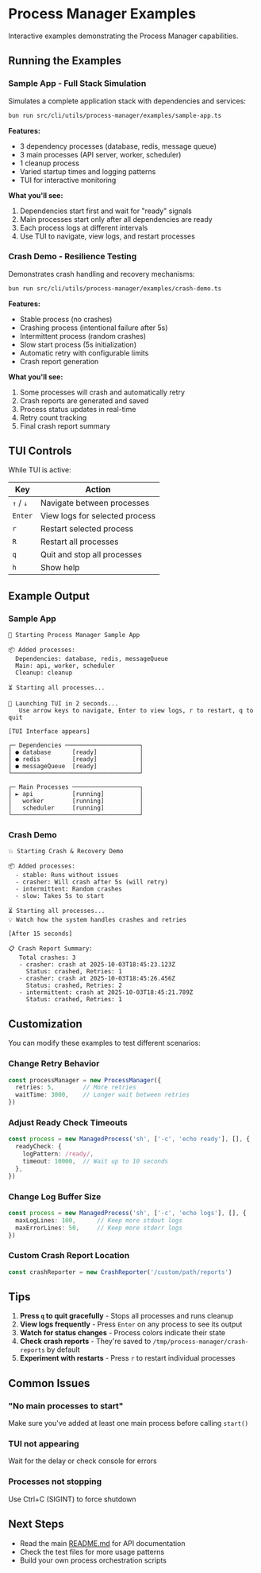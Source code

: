 # Process Manager Examples

Interactive examples demonstrating the Process Manager capabilities.

## Running the Examples

### Sample App - Full Stack Simulation

Simulates a complete application stack with dependencies and services:

```bash
bun run src/cli/utils/process-manager/examples/sample-app.ts
```

**Features:**
- 3 dependency processes (database, redis, message queue)
- 3 main processes (API server, worker, scheduler)
- 1 cleanup process
- Varied startup times and logging patterns
- TUI for interactive monitoring

**What you'll see:**
1. Dependencies start first and wait for "ready" signals
2. Main processes start only after all dependencies are ready
3. Each process logs at different intervals
4. Use TUI to navigate, view logs, and restart processes

### Crash Demo - Resilience Testing

Demonstrates crash handling and recovery mechanisms:

```bash
bun run src/cli/utils/process-manager/examples/crash-demo.ts
```

**Features:**
- Stable process (no crashes)
- Crashing process (intentional failure after 5s)
- Intermittent process (random crashes)
- Slow start process (5s initialization)
- Automatic retry with configurable limits
- Crash report generation

**What you'll see:**
1. Some processes will crash and automatically retry
2. Crash reports are generated and saved
3. Process status updates in real-time
4. Retry count tracking
5. Final crash report summary

## TUI Controls

While TUI is active:

| Key | Action |
|-----|--------|
| `↑` / `↓` | Navigate between processes |
| `Enter` | View logs for selected process |
| `r` | Restart selected process |
| `R` | Restart all processes |
| `q` | Quit and stop all processes |
| `h` | Show help |

## Example Output

### Sample App

```
🚀 Starting Process Manager Sample App

📦 Added processes:
  Dependencies: database, redis, messageQueue
  Main: api, worker, scheduler
  Cleanup: cleanup

⏳ Starting all processes...

🎨 Launching TUI in 2 seconds...
   Use arrow keys to navigate, Enter to view logs, r to restart, q to quit

[TUI Interface appears]

┌─ Dependencies ─────────────────────┐
│ ● database      [ready]            │
│ ● redis         [ready]            │
│ ● messageQueue  [ready]            │
└────────────────────────────────────┘

┌─ Main Processes ───────────────────┐
│ ► api           [running]          │
│   worker        [running]          │
│   scheduler     [running]          │
└────────────────────────────────────┘
```

### Crash Demo

```
💥 Starting Crash & Recovery Demo

📦 Added processes:
  - stable: Runs without issues
  - crasher: Will crash after 5s (will retry)
  - intermittent: Random crashes
  - slow: Takes 5s to start

⏳ Starting all processes...
💡 Watch how the system handles crashes and retries

[After 15 seconds]

📋 Crash Report Summary:
   Total crashes: 3
   - crasher: crash at 2025-10-03T18:45:23.123Z
     Status: crashed, Retries: 1
   - crasher: crash at 2025-10-03T18:45:26.456Z
     Status: crashed, Retries: 2
   - intermittent: crash at 2025-10-03T18:45:21.789Z
     Status: crashed, Retries: 1
```

## Customization

You can modify these examples to test different scenarios:

### Change Retry Behavior

```typescript
const processManager = new ProcessManager({
  retries: 5,        // More retries
  waitTime: 3000,    // Longer wait between retries
})
```

### Adjust Ready Check Timeouts

```typescript
const process = new ManagedProcess('sh', ['-c', 'echo ready'], [], {
  readyCheck: {
    logPattern: /ready/,
    timeout: 10000,  // Wait up to 10 seconds
  },
})
```

### Change Log Buffer Size

```typescript
const process = new ManagedProcess('sh', ['-c', 'echo logs'], [], {
  maxLogLines: 100,      // Keep more stdout logs
  maxErrorLines: 50,     // Keep more stderr logs
})
```

### Custom Crash Report Location

```typescript
const crashReporter = new CrashReporter('/custom/path/reports')
```

## Tips

1. **Press `q` to quit gracefully** - Stops all processes and runs cleanup
2. **View logs frequently** - Press `Enter` on any process to see its output
3. **Watch for status changes** - Process colors indicate their state
4. **Check crash reports** - They're saved to `/tmp/process-manager/crash-reports` by default
5. **Experiment with restarts** - Press `r` to restart individual processes

## Common Issues

### "No main processes to start"
Make sure you've added at least one main process before calling `start()`

### TUI not appearing
Wait for the delay or check console for errors

### Processes not stopping
Use Ctrl+C (SIGINT) to force shutdown

## Next Steps

- Read the main [README.md](../README.md) for API documentation
- Check the test files for more usage patterns
- Build your own process orchestration scripts
